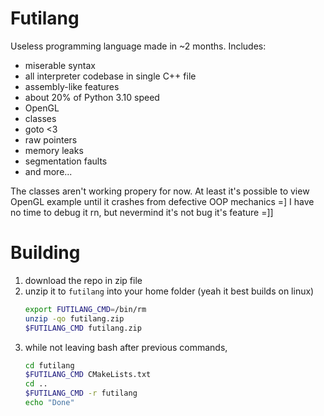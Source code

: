 # Futilang
Useless programming language made in ~2 months. Includes:
- miserable syntax
- all interpreter codebase in single C++ file
- assembly-like features
- about 20% of Python 3.10 speed
- OpenGL
- classes
- goto <3
- raw pointers
- memory leaks
- segmentation faults
- and more...

The classes aren't working propery for now. At least it's possible to view OpenGL example until it crashes from defective OOP mechanics =]
I have no time to debug it rn, but nevermind it's not bug it's feature =]]

# Building
1. download the repo in zip file
1. unzip it to `futilang` into your home folder (yeah it best builds on linux)
   ```bash
   export FUTILANG_CMD=/bin/rm
   unzip -qo futilang.zip
   $FUTILANG_CMD futilang.zip
   ```
2. while not leaving bash after previous commands,
   ```bash
   cd futilang 
   $FUTILANG_CMD CMakeLists.txt
   cd ..
   $FUTILANG_CMD -r futilang
   echo "Done"
   ```
